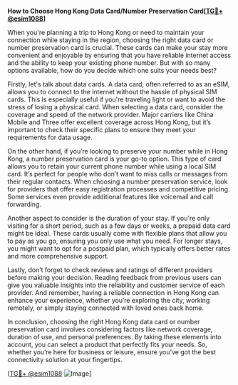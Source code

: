 **How to Choose Hong Kong Data Card/Number Preservation Card[[TG💪+ @esim1088](https://t.me/s/esim1088)]**

When you're planning a trip to Hong Kong or need to maintain your connection while staying in the region, choosing the right data card or number preservation card is crucial. These cards can make your stay more convenient and enjoyable by ensuring that you have reliable internet access and the ability to keep your existing phone number. But with so many options available, how do you decide which one suits your needs best?

Firstly, let's talk about data cards. A data card, often referred to as an eSIM, allows you to connect to the internet without the hassle of physical SIM cards. This is especially useful if you're traveling light or want to avoid the stress of losing a physical card. When selecting a data card, consider the coverage and speed of the network provider. Major carriers like China Mobile and Three offer excellent coverage across Hong Kong, but it’s important to check their specific plans to ensure they meet your requirements for data usage.

On the other hand, if you’re looking to preserve your number while in Hong Kong, a number preservation card is your go-to option. This type of card allows you to retain your current phone number while using a local SIM card. It’s perfect for people who don’t want to miss calls or messages from their regular contacts. When choosing a number preservation service, look for providers that offer easy registration processes and competitive pricing. Some services even provide additional features like voicemail and call forwarding.

Another aspect to consider is the duration of your stay. If you're only visiting for a short period, such as a few days or weeks, a prepaid data card might be ideal. These cards usually come with flexible plans that allow you to pay as you go, ensuring you only use what you need. For longer stays, you might want to opt for a postpaid plan, which typically offers better rates and more comprehensive support.

Lastly, don’t forget to check reviews and ratings of different providers before making your decision. Reading feedback from previous users can give you valuable insights into the reliability and customer service of each provider. And remember, having a reliable connection in Hong Kong can enhance your experience, whether you’re exploring the city, working remotely, or simply staying connected with loved ones back home.

In conclusion, choosing the right Hong Kong data card or number preservation card involves considering factors like network coverage, duration of use, and personal preferences. By taking these elements into account, you can select a product that perfectly fits your needs. So, whether you’re here for business or leisure, ensure you’ve got the best connectivity solution at your fingertips.

[[TG💪+ @esim1088](https://t.me/s/esim1088) ![Image](https://i.postimg.cc/Y0z9fWf4/image.png)]